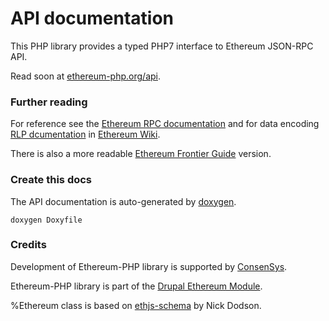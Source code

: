 # API documentation

This PHP library provides a typed PHP7 interface to Ethereum JSON-RPC API.

Read soon at [ethereum-php.org/api](https://ethereum-php.org/api).

### Further reading

For reference see the [Ethereum RPC documentation](https://github.com/ethereum/wiki/wiki/JSON-RPC) and for data encoding [RLP dcumentation](https://github.com/ethereum/wiki/wiki/RLP) in [Ethereum Wiki](https://github.com/ethereum/wiki).

There is also a more readable [Ethereum Frontier Guide](http://ethereum.gitbooks.io/frontier-guide/content/rpc.html) version.

### Create this docs

The API documentation is auto-generated by [doxygen](http://www.stack.nl/~dimitri/doxygen/).

`doxygen Doxyfile`

### Credits

Development of Ethereum-PHP library is supported by [ConsenSys](https://consensys.net).

Ethereum-PHP library is part of the [Drupal Ethereum Module](https://groups.drupal.org/ethereum).

%Ethereum class is based on [ethjs-schema](https://github.com/digitaldonkey/ethjs-schema) by Nick Dodson.

